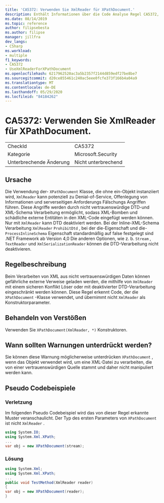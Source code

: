 ```yaml
---
title: 'CA5372: Verwenden Sie XmlReader für XPathDocument.'
description: Enthält Informationen über die Code Analyse Regel CA5372, einschließlich der Gründe, der Behebung von Verstößen und der Zeit, zu der Sie unterdrückt werden soll.
ms.date: 08/14/2019
ms.topic: reference
author: filipsebesta
ms.author: filipse
manager: jillfra
dev_langs:
- CSharp
ms.workload:
- multiple
f1_keywords:
- CA5372
- UseXmlReaderForXPathDocument
ms.openlocfilehash: 6217962520ac3a5b2357f2144d859edf27be8be7
ms.sourcegitcommit: d20ce855461c240ac5eee0fcfe373f166b4a04a9
ms.translationtype: MT
ms.contentlocale: de-DE
ms.lasthandoff: 05/29/2020
ms.locfileid: "84184262"
---
```

# <a name="ca5372-use-xmlreader-for-xpathdocument"></a>CA5372: Verwenden Sie XmlReader für XPathDocument.

|||
|-|-|
|CheckId|CA5372|
|Kategorie|Microsoft.Security|
|Unterbrechende Änderung|Nicht unterbrechend|

## <a name="cause"></a>Ursache

Die Verwendung der- `XPathDocument` Klasse, die ohne ein-Objekt instanziiert wird, `XmlReader` kann potenziell zu Denial-of-Service, Offenlegung von Informationen und serverseitigen Anforderungs Fälschungs Angriffen führen. Diese Angriffe werden durch nicht vertrauenswürdige DTD-und XML-Schema Verarbeitung ermöglicht, sodass XML-Bomben und schädliche externe Entitäten in den XML-Code eingefügt werden können. Nur mit `XmlReader` kann DTD deaktiviert werden. Bei der Inline-XML-Schema Verarbeitung `XmlReader` `ProhibitDtd` , bei der die-Eigenschaft und die- `ProcessInlineSchema` Eigenschaft standardmäßig auf false festgelegt sind .NET Framework ab Version 4,0 Die anderen Optionen, wie z. b. `Stream` , `TextReader` und `XmlSerializationReader` können die DTD-Verarbeitung nicht deaktivieren.

## <a name="rule-description"></a>Regelbeschreibung

Beim Verarbeiten von XML aus nicht vertrauenswürdigen Daten können gefährliche externe Verweise geladen werden, die mithilfe von `XmlReader` mit einem sicheren Konflikt Löser oder mit deaktivierter DTD-Verarbeitung eingeschränkt werden können. Diese Regel erkennt Code, der die `XPathDocument` -Klasse verwendet, und übernimmt nicht `XmlReader` als Konstruktorparameter.

## <a name="how-to-fix-violations"></a>Behandeln von Verstößen

Verwenden Sie `XPathDocument(XmlReader, *)` Konstruktoren.

## <a name="when-to-suppress-warnings"></a>Wann sollten Warnungen unterdrückt werden?

Sie können diese Warnung möglicherweise unterdrücken `XPathDocument` , wenn das Objekt verwendet wird, um eine XML-Datei zu verarbeiten, die von einer vertrauenswürdigen Quelle stammt und daher nicht manipuliert werden kann.

## <a name="pseudo-code-examples"></a>Pseudo Codebeispiele

### <a name="violation"></a>Verletzung

Im folgenden Pseudo Codebeispiel wird das von dieser Regel erkannte Muster veranschaulicht.
Der Typ des ersten Parameters von `XPathDocument` ist nicht `XmlReader` .

```csharp
using System.IO;
using System.Xml.XPath;
...
var obj = new XPathDocument(stream);
```

### <a name="solution"></a>Lösung

```csharp
using System.Xml;
using System.Xml.XPath;
...
public void TestMethod(XmlReader reader)
{
var obj = new XPathDocument(reader);
}
```

